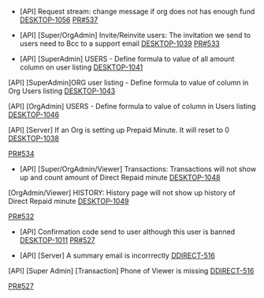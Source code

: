 - [API] Request stream: change message if org does not has enough fund
[DESKTOP-1056](https://dropin.atlassian.net/browse/DESKTOP-1056)
[PR#537](https://github.com/dropininc/dropin-api-v2/pull/537)

- [API] [Super/OrgAdmin] Invite/Reinvite users: The invitation we send to users need to Bcc to a support email
[DESKTOP-1039](https://dropin.atlassian.net/browse/DESKTOP-1039)
[PR#533](https://github.com/dropininc/dropin-api-v2/pull/533)

- [API] [SuperAdmin] USERS - Define formula to value of all amount column on user listing
[DESKTOP-1041](https://dropin.atlassian.net/browse/DESKTOP-1041)

[API] [SuperAdmin]ORG user listing - Define formula to value of column in Org Users listing
[DESKTOP-1043](https://dropin.atlassian.net/browse/DESKTOP-1043)

[API] [OrgAdmin] USERS - Define formula to value of column in Users listing
[DESKTOP-1046](https://dropin.atlassian.net/browse/DESKTOP-1046)

[API] [Server] If an Org is setting up Prepaid Minute. It will reset to 0	
[DESKTOP-1038](https://dropin.atlassian.net/browse/DESKTOP-1038)

[PR#534](https://github.com/dropininc/dropin-api-v2/pull/534) 

- [API] [Super/OrgAdmin/Viewer] Transactions: Transactions will not show up and count amount of Direct Repaid minute
[DESKTOP-1048](https://dropin.atlassian.net/browse/DESKTOP-1048)

[OrgAdmin/Viewer] HISTORY: History page will not show up history of Direct Repaid minute
[DESKTOP-1049](https://dropin.atlassian.net/browse/DESKTOP-1049)

[PR#532](https://github.com/dropininc/dropin-api-v2/pull/532)

- [API] Confirmation code send to user although this user is banned
[DESKTOP-1011](https://dropin.atlassian.net/browse/DESKTOP-1011)
[PR#527](https://github.com/dropininc/dropin-api-v2/pull/527)

- [API] [Server] A summary email is incorrrectly
[DDIRECT-516](https://dropin.atlassian.net/browse/DDIRECT-516)

[API] [Super Admin] [Transaction] Phone of Viewer is missing
[DDIRECT-516](https://dropin.atlassian.net/browse/DDIRECT-517)

[PR#527](https://github.com/dropininc/dropin-api-v2/pull/527)




